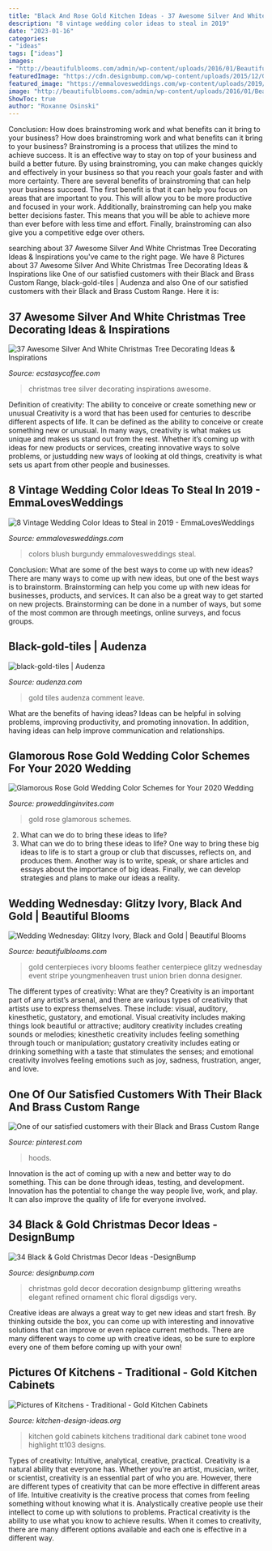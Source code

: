 ```yaml
---
title: "Black And Rose Gold Kitchen Ideas - 37 Awesome Silver And White Christmas Tree Decorating Ideas &amp; Inspirations"
description: "8 vintage wedding color ideas to steal in 2019"
date: "2023-01-16"
categories:
- "ideas"
tags: ["ideas"]
images:
- "http://beautifulblooms.com/admin/wp-content/uploads/2016/01/Beautiful-Blooms-Michaels-Photography-Union-Trust-Wedding-Feather-Centerpiece-Black-and-White-Stripe-Gold-Ivory-620x930.jpg"
featuredImage: "https://cdn.designbump.com/wp-content/uploads/2015/12/Glittering-Black-And-Gold-Christmas-Decor-ideas-10.jpg"
featured_image: "https://emmalovesweddings.com/wp-content/uploads/2019/06/burgundy-and-blush-vintage-wedding-colors.jpg"
image: "http://beautifulblooms.com/admin/wp-content/uploads/2016/01/Beautiful-Blooms-Michaels-Photography-Union-Trust-Wedding-Feather-Centerpiece-Black-and-White-Stripe-Gold-Ivory-620x930.jpg"
ShowToc: true
author: "Roxanne Osinski"
---
```



Conclusion: How does brainstroming work and what benefits can it bring to your business?
How does brainstroming work and what benefits can it bring to your business? Brainstroming is a process that utilizes the mind to achieve success. It is an effective way to stay on top of your business and build a better future. By using brainstroming, you can make changes quickly and effectively in your business so that you reach your goals faster and with more certainty. There are several benefits of brainstroming that can help your business succeed. The first benefit is that it can help you focus on areas that are important to you. This will allow you to be more productive and focused in your work. Additionally, brainstroming can help you make better decisions faster. This means that you will be able to achieve more than ever before with less time and effort. Finally, brainstroming can also give you a competitive edge over others.

	

		
searching about 37 Awesome Silver And White Christmas Tree Decorating Ideas &amp; Inspirations you've came to the right page. We have 8 Pictures about 37 Awesome Silver And White Christmas Tree Decorating Ideas &amp; Inspirations like One of our satisfied customers with their Black and Brass Custom Range, black-gold-tiles | Audenza and also One of our satisfied customers with their Black and Brass Custom Range. Here it is:
		
    
## 37 Awesome Silver And White Christmas Tree Decorating Ideas &amp; Inspirations

<img loading=lazy src="https://i0.wp.com/www.ecstasycoffee.com/wp-content/uploads/2016/10/White-and-Silver-Christmas-Tree.jpg" onerror="this.onerror=null;this.src='https://tse2.mm.bing.net/th?id=OIP.zjv7hdKTy2MwKNf5ed96hwAAAA&amp;pid=15.1';" alt="37 Awesome Silver And White Christmas Tree Decorating Ideas &amp; Inspirations">

_Source: ecstasycoffee.com_

>christmas tree silver decorating inspirations awesome. 

	

Definition of creativity: The ability to conceive or create something new or unusual
Creativity is a word that has been used for centuries to describe different aspects of life. It can be defined as the ability to conceive or create something new or unusual. In many ways, creativity is what makes us unique and makes us stand out from the rest. Whether it’s coming up with ideas for new products or services, creating innovative ways to solve problems, or justudding new ways of looking at old things, creativity is what sets us apart from other people and businesses.

    
## 8 Vintage Wedding Color Ideas To Steal In 2019 - EmmaLovesWeddings

<img loading=lazy src="https://emmalovesweddings.com/wp-content/uploads/2019/06/burgundy-and-blush-vintage-wedding-colors.jpg" onerror="this.onerror=null;this.src='https://tse2.mm.bing.net/th?id=OIP.wkZ-GgswB5xKweLENxq4-wHaPl&amp;pid=15.1';" alt="8 Vintage Wedding Color Ideas to Steal in 2019 - EmmaLovesWeddings">

_Source: emmalovesweddings.com_

>colors blush burgundy emmalovesweddings steal. 

	

Conclusion: What are some of the best ways to come up with new ideas?
There are many ways to come up with new ideas, but one of the best ways is to brainstorm. Brainstorming can help you come up with new ideas for businesses, products, and services. It can also be a great way to get started on new projects. Brainstorming can be done in a number of ways, but some of the most common are through meetings, online surveys, and focus groups.

    
## Black-gold-tiles | Audenza

<img loading=lazy src="https://www.audenza.com/blog/wp-content/uploads/2019/03/black-gold-tiles.jpg" onerror="this.onerror=null;this.src='https://tse4.mm.bing.net/th?id=OIP.w3oRoYXTDejKZmZj_LgH0AHaJ6&amp;pid=15.1';" alt="black-gold-tiles | Audenza">

_Source: audenza.com_

>gold tiles audenza comment leave. 

	

What are the benefits of having ideas?
Ideas can be helpful in solving problems, improving productivity, and promoting innovation. In addition, having ideas can help improve communication and relationships.

    
## Glamorous Rose Gold Wedding Color Schemes For Your 2020 Wedding

<img loading=lazy src="https://www.proweddinginvites.com/blog/wp-content/uploads/2020/01/398-03-600x1000.jpg" onerror="this.onerror=null;this.src='https://tse1.mm.bing.net/th?id=OIP.npSwiECHHRh3Vz27AFg9pQHaMW&amp;pid=15.1';" alt="Glamorous Rose Gold Wedding Color Schemes for Your 2020 Wedding">

_Source: proweddinginvites.com_

>gold rose glamorous schemes. 

	

2. What can we do to bring these ideas to life?
2. What can we do to bring these ideas to life? 
One way to bring these big ideas to life is to start a group or club that discusses, reflects on, and produces them. Another way is to write, speak, or share articles and essays about the importance of big ideas. Finally, we can develop strategies and plans to make our ideas a reality.

    
## Wedding Wednesday: Glitzy Ivory, Black And Gold | Beautiful Blooms

<img loading=lazy src="http://beautifulblooms.com/admin/wp-content/uploads/2016/01/Beautiful-Blooms-Michaels-Photography-Union-Trust-Wedding-Feather-Centerpiece-Black-and-White-Stripe-Gold-Ivory-620x930.jpg" onerror="this.onerror=null;this.src='https://tse3.mm.bing.net/th?id=OIP.XMe11kxVMYr6jNqLAgYTqAHaLH&amp;pid=15.1';" alt="Wedding Wednesday: Glitzy Ivory, Black and Gold | Beautiful Blooms">

_Source: beautifulblooms.com_

>gold centerpieces ivory blooms feather centerpiece glitzy wednesday event stripe youngmenheaven trust union brien donna designer. 

	

The different types of creativity: What are they?
Creativity is an important part of any artist’s arsenal, and there are various types of creativity that artists use to express themselves. These include: visual, auditory, kinesthetic, gustatory, and emotional. Visual creativity includes making things look beautiful or attractive; auditory creativity includes creating sounds or melodies; kinesthetic creativity includes feeling something through touch or manipulation; gustatory creativity includes eating or drinking something with a taste that stimulates the senses; and emotional creativity involves feeling emotions such as joy, sadness, frustration, anger, and love.

    
## One Of Our Satisfied Customers With Their Black And Brass Custom Range

<img loading=lazy src="https://i.pinimg.com/736x/27/2c/b5/272cb5f6bea1700e47fbef069a16adda.jpg" onerror="this.onerror=null;this.src='https://tse4.mm.bing.net/th?id=OIP.6Vuh6lxY5UO-oieLm0ZX7wHaJ3&amp;pid=15.1';" alt="One of our satisfied customers with their Black and Brass Custom Range">

_Source: pinterest.com_

>hoods. 

	

Innovation is the act of coming up with a new and better way to do something. This can be done through ideas, testing, and development. Innovation has the potential to change the way people live, work, and play. It can also improve the quality of life for everyone involved.

    
## 34 Black &amp; Gold Christmas Decor Ideas -DesignBump

<img loading=lazy src="https://cdn.designbump.com/wp-content/uploads/2015/12/Glittering-Black-And-Gold-Christmas-Decor-ideas-10.jpg" onerror="this.onerror=null;this.src='https://tse4.mm.bing.net/th?id=OIP.6OtcCwJzyBlQ470rynWo2wHaLH&amp;pid=15.1';" alt="34 Black &amp; Gold Christmas Decor Ideas -DesignBump">

_Source: designbump.com_

>christmas gold decor decoration designbump glittering wreaths elegant refined ornament chic floral digsdigs very. 

	

Creative ideas are always a great way to get new ideas and start fresh. By thinking outside the box, you can come up with interesting and innovative solutions that can improve or even replace current methods. There are many different ways to come up with creative ideas, so be sure to explore every one of them before coming up with your own!

    
## Pictures Of Kitchens - Traditional - Gold Kitchen Cabinets

<img loading=lazy src="http://www.kitchen-design-ideas.org/images/kitchen-cabinets-traditional-two-tone-103-s30447511-dark-wood-gold-highlight.jpg" onerror="this.onerror=null;this.src='https://tse3.mm.bing.net/th?id=OIP.lG4iciX6mMjWm4DEnyDmIQHaLd&amp;pid=15.1';" alt="Pictures of Kitchens - Traditional - Gold Kitchen Cabinets">

_Source: kitchen-design-ideas.org_

>kitchen gold cabinets kitchens traditional dark cabinet tone wood highlight tt103 designs. 

	

Types of creativity: Intuitive, analytical, creative, practical.
Creativity is a natural ability that everyone has. Whether you're an artist, musician, writer, or scientist, creativity is an essential part of who you are. However, there are different types of creativity that can be more effective in different areas of life. Intuitive creativity is the creative process that comes from feeling something without knowing what it is. Analystically creative people use their intellect to come up with solutions to problems. Practical creativity is the ability to use what you know to achieve results. When it comes to creativity, there are many different options available and each one is effective in a different way.

